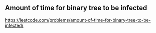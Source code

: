 ## Amount of time for binary tree to be infected
https://leetcode.com/problems/amount-of-time-for-binary-tree-to-be-infected/
